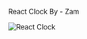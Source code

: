 React Clock 
By - Zam

![React Clock](https://github.com/Z-Mode-pikachu/React-Clock-2024/assets/123565918/f58dcdf6-de39-48fc-a1e0-37bb8d34c60f)
